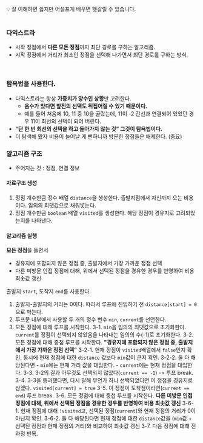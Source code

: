 <aside>
💡
잘 이해하면 쉽지만 어설프게 배우면 헷갈릴 수 있습니다.
</aside>

<br>

### 다익스트라
- 시작 정점에서 **다른 모든 정점**까지 최단 경로를 구하는 알고리즘.
- 시작 정점에서 거리가 최소인 정점을 선택해 나가면서 최단 경로를 구하는 방식.

<br>

### 탐욕법을 사용한다.
- 다익스트라는 항상 **가중치가 양수인 상황**만 고려한다.
    - **음수가 있다면 앞전의 선택도 뒤집어질 수 있기 때문이다.**
    - 예를 들어 처음에 10, 11 중 10을 골랐는데, 
    11이 -2 간선과 연결되어 있었던 경우 11이 최선의 선택이 되어 버린다.
- **“단 한 번 최선의 선택을 하고 돌아가지 않는 것” 그것이 탐욕법이다.**
- 더 탐색해 봤자 비용이 늘어날 게 뻔하니까 방문한 정점들은 배제한다. (중요)

### 알고리즘 구조
- 주어지는 것 : 정점, 연결 정보

#### 자료구조 생성
1. 정점 개수만큼 정수 배열 ```distance```을 생성한다.
   출발지점에서 자신까지 오는 비용이다. 임의의 최댓값으로 채워넣는다.
2. 정점 개수만큼 ```boolean``` 배열 ```visited```를 생성한다.
   해당 정점이 경유지로 고려되었는지를 나타낸다.

#### 알고리즘 실행
**모든 정점**을 돌면서 
- 경유지에 포함되지 않은 정점 중, 출발지에서 가장 가까운 정점 선택
- 다른 미방문 인접 정점에 대해, 위에서 선택된 정점을 경유한 경우를 반영하여 비용 최솟값 갱신

출발지 ```start```, 도착지 ```end```를 사용한다.
1. 출발지-출발지의 거리는 0이다. 따라서 루프에 진입하기 전 ```distance[start] = 0```으로 박는다.
2. 루프문 내부에서 사용할 두 개의 정수 변수 ```min```, ```current```를 선언한다.
3. 모든 정점에 대해 루프를 시작한다.
   3-1. ```min```을 임의의 최댓값으로 초기화한다. 
        ```current```를 정점이 선택되지 않았음을 나타내는 임의의 수(-1)로 초기화한다.
   3-2. 모든 정점에 대해 중첩 루프를 시작한다.
       **"경유지에 포함되지 않은 정점 중, 출발지에서 가장 가까운 정점 선택"**
       3-2-1. 현재 정점이 ```visited```배열에서 ```false```인지 확인, 
              동시에 현재 정점에 대한 ```distance``` 값보다 ```min```값이 큰지 확인.
       3-2-2. 둘 다 해당된다면
               - ```min```에는 현재 거리 값을 대입한다.
               - ```current```에는 현재 정점을 대입한다.
   3-3. 3-2의 결과 아무것도 선택되지 않았다(```current == -1```) -> 루프 break.
   3-4. 3-3을 통과했다면, 다시 말해 무언가 하나 선택되었다면
        이 정점을 경유지로 삼겠다.
        ```visited[current] = true```
   3-5. 이 정점이 도착점이라면(```current == end```) 루프 break.
   3-6. 모든 정점에 대해 중첩 루프를 시작한다.
         **다른 미방문 인접 정점에 대해, 위에서 선택된 정점을 경유한 경우를 반영하여 비용 최솟값 갱신**
         3-6-1. 현재 정점에 대해 ```!visited```고, 선택된 정점(```current```)와 현재 정점의 거리가 0이 아닌지 확인.
         3-6-2. 둘 다 해당된다면 현재 정점에 대한 ```distance```값을 (```min```값 + 선택된 정점과 현재 정점의 거리)와 비교하여 최솟값 갱신
   3-7. 다음 정점에 대해 전 과정 반복.
   
   
